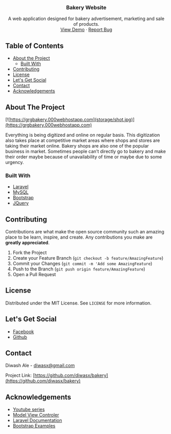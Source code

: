 <br />
  <h3 align="center">Bakery Website</h3>

  <p align="center">
    A web application designed for bakery advertisement, marketing and sale of products.
    <br />
    <a target="_blank" href="https://grgbakery.000webhostapp.com">View Demo</a>
    ·
    <a href="https://github.com/diwasx/bakery/issues">Report Bug</a>
  </p>
</p>



<!-- TABLE OF CONTENTS -->
## Table of Contents

* [About the Project](#about-the-project)
  * [Built With](#built-with)
* [Contributing](#contributing)
* [License](#license)
* [Let's Get Social](#lets-get-social)
* [Contact](#contact)
* [Acknowledgements](#acknowledgements)



<!-- ABOUT THE PROJECT -->
## About The Project

[![https://grgbakery.000webhostapp.com](storage/shot.jpg)](https://grgbakery.000webhostapp.com)

Everything is being digitized and online on regular basis. This digitization also takes place at competitive market areas where shops and stores are taking their market online. Bakery shops are also one of the popular business in market. Sometimes people can’t directly go to bakery and make their order maybe because of unavailability of time or maybe due to some urgency.

### Built With

* [Laravel](https://laravel.com/)
* [MySQL](https://www.mysql.com/)
* [Bootstrap](https://getbootstrap.com)
* [JQuery](https://jquery.com)



<!-- CONTRIBUTING -->
## Contributing

Contributions are what make the open source community such an amazing place to be learn, inspire, and create. Any contributions you make are **greatly appreciated**.

1. Fork the Project
2. Create your Feature Branch (`git checkout -b feature/AmazingFeature`)
3. Commit your Changes (`git commit -m 'Add some AmazingFeature`)
4. Push to the Branch (`git push origin feature/AmazingFeature`)
5. Open a Pull Request



<!-- LICENSE -->
## License

Distributed under the MIT License. See `LICENSE` for more information.



<!-- LET'S GET SOCIAL -->
## Let's Get Social

* [Facebook](https://facebook.com/diwas.ale)
* [Github](https://github.com/diwasx)


<!-- CONTACT -->
## Contact

Diwash Ale - diwasx@gmail.com

Project Link: [https://github.com/diwasx/bakery](https://github.com/diwasx/bakery)


<!-- ACKNOWLEDGEMENTS -->
## Acknowledgements
* [Youtube series](https://www.youtube.com/playlist?list=PLillGF-RfqbYhQsN5WMXy6VsDMKGadrJ- )
* [Model View Controler](https://en.wikipedia.org/wiki/Model-view-controller)
* [Laravel Documentation](https://laravel.com/docs/5.8/)
* [Bootstrap Examples](https://getbootstrap.com/docs/4.0/examples/)
